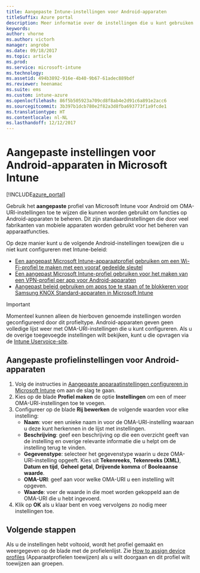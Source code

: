 ```yaml
---
title: Aangepaste Intune-instellingen voor Android-apparaten
titleSuffix: Azure portal
description: Meer informatie over de instellingen die u kunt gebruiken in een aangepast Android-profiel.
keywords: 
author: vhorne
ms.author: victorh
manager: angrobe
ms.date: 09/18/2017
ms.topic: article
ms.prod: 
ms.service: microsoft-intune
ms.technology: 
ms.assetid: 494b3892-916e-4b40-9b67-61adec889bdf
ms.reviewer: heenamac
ms.suite: ems
ms.custom: intune-azure
ms.openlocfilehash: 86f5b505923a709cd8f8ab4e2d91c6a891e2acc6
ms.sourcegitcommit: 3b397b1dcb780e2f82a3d8fba693773f1a9fcde1
ms.translationtype: HT
ms.contentlocale: nl-NL
ms.lasthandoff: 12/12/2017
---
```

# <a name="custom-settings-for-android-devices-in-microsoft-intune"></a>Aangepaste instellingen voor Android-apparaten in Microsoft Intune

[!INCLUDE[azure_portal](./includes/azure_portal.md)]

Gebruik het **aangepaste** profiel van Microsoft Intune voor Android om OMA-URI-instellingen toe te wijzen die kunnen worden gebruikt om functies op Android-apparaten te beheren. Dit zijn standaardinstellingen die door veel fabrikanten van mobiele apparaten worden gebruikt voor het beheren van apparaatfuncties.

Op deze manier kunt u de volgende Android-instellingen toewijzen die u niet kunt configureren met Intune-beleid:

- [Een aangepast Microsoft Intune-apparaatprofiel gebruiken om een Wi-Fi-profiel te maken met een vooraf gedeelde sleutel](/intune/wi-fi-profile-shared-key)
- [Een aangepast Microsoft Intune-profiel gebruiken voor het maken van een VPN-profiel per app voor Android-apparaten](/intune/android-pulse-secure-per-app-vpn)
- [Aangepast beleid gebruiken om apps toe te staan of te blokkeren voor Samsung KNOX Standard-apparaten in Microsoft Intune](/intune/samsung-knox-apps-allow-block)

>[!IMPORTANT]
>Momenteel kunnen alleen de hierboven genoemde instellingen worden geconfigureerd door dit profieltype. Android-apparaten geven geen volledige lijst weer met OMA-URI-instellingen die u kunt configureren. Als u de overige toegevoegde instellingen wilt bekijken, kunt u die opvragen via de [Intune Uservoice-site](https://microsoftintune.uservoice.com/forums/291681-ideas).

## <a name="custom-profile-settings-for-android-devices"></a>Aangepaste profielinstellingen voor Android-apparaten

1. Volg de instructies in [Aangepaste apparaatinstellingen configureren in Microsoft Intune](custom-settings-configure.md) om aan de slag te gaan.
2. Kies op de blade **Profiel maken** de optie **Instellingen** om een of meer OMA-URI-instellingen toe te voegen.
3. Configureer op de blade **Rij bewerken** de volgende waarden voor elke instelling:
    - **Naam**: voer een unieke naam in voor de OMA-URI-instelling waaraan u deze kunt herkennen in de lijst met instellingen.
    - **Beschrijving**: geef een beschrijving op die een overzicht geeft van de instelling en overige relevante informatie die u helpt om de instelling terug te vinden.
    - **Gegevenstype**: selecteer het gegevenstype waarin u deze OMA-URI-instelling opgeeft. Kies uit **Tekenreeks**, **Tekenreeks (XML)**, **Datum en tijd**, **Geheel getal**, **Drijvende komma** of **Booleaanse waarde**.
    - **OMA-URI**: geef aan voor welke OMA-URI u een instelling wilt opgeven.
    - **Waarde**: voer de waarde in die moet worden gekoppeld aan de OMA-URI die u hebt ingevoerd.
4. Klik op **OK** als u klaar bent en voeg vervolgens zo nodig meer instellingen toe.

## <a name="next-steps"></a>Volgende stappen

Als u de instellingen hebt voltooid, wordt het profiel gemaakt en weergegeven op de blade met de profielenlijst. Zie [How to assign device profiles](device-profile-assign.md) (Apparaatprofielen toewijzen) als u wilt doorgaan en dit profiel wilt toewijzen aan groepen.




